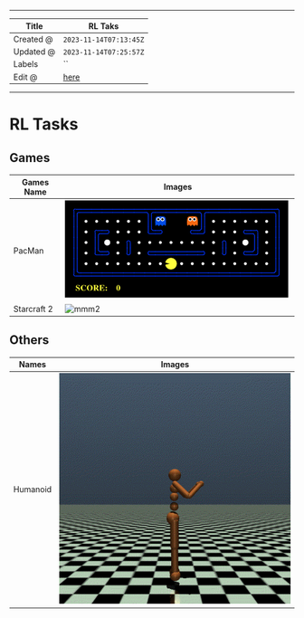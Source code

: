 -----

| Title     | RL Taks                                               |
| --------- | ----------------------------------------------------- |
| Created @ | `2023-11-14T07:13:45Z`                                |
| Updated @ | `2023-11-14T07:25:57Z`                                |
| Labels    | \`\`                                                  |
| Edit @    | [here](https://github.com/junxnone/aiwiki/issues/457) |

-----

# RL Tasks

## Games

| Games Name  | Images                                                                            |
| ----------- | --------------------------------------------------------------------------------- |
| PacMan      | ![1\_D7JNcbvhP5UOR6\_Ul-WJaw](media/54ad71115587f8c75dffc123af5405e04aad86a9.gif) |
| Starcraft 2 | ![mmm2](media/3257ba8c40da0255cc922623b1dc16de6d448baf.gif)                       |

## Others

| Names    | Images                                                          |
| -------- | --------------------------------------------------------------- |
| Humanoid | ![humanoid](media/b6b7dda77a6c8a822a85effd183f591a7529ceaf.gif) |
